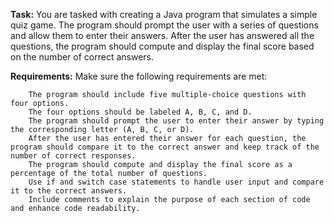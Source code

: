 **Task:**
You are tasked with creating a Java program that simulates a simple quiz game. The program should prompt the user with a series of questions and allow them to enter their answers. After the user has answered all the questions, the program should compute and display the final score based on the number of correct answers.

**Requirements:**
Make sure the following requirements are met:

        The program should include five multiple-choice questions with four options.
        The four options should be labeled A, B, C, and D.
        The program should prompt the user to enter their answer by typing the corresponding letter (A, B, C, or D).
        After the user has entered their answer for each question, the program should compare it to the correct answer and keep track of the number of correct responses.
        The program should compute and display the final score as a percentage of the total number of questions.
        Use if and switch case statements to handle user input and compare it to the correct answers.
        Include comments to explain the purpose of each section of code and enhance code readability.
